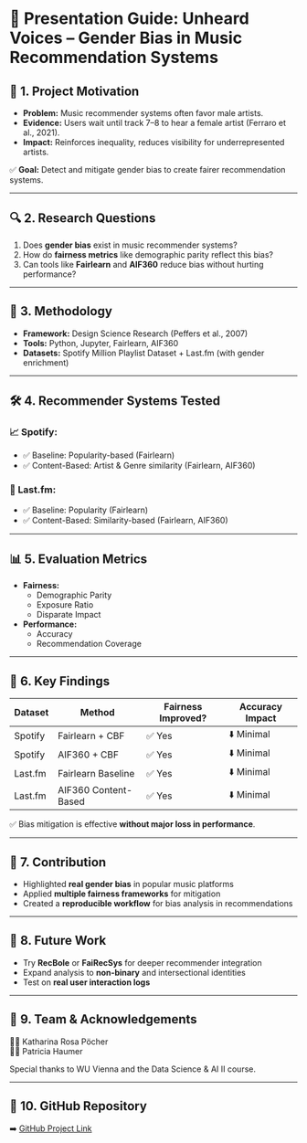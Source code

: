 # 🎤 Presentation Guide: Unheard Voices – Gender Bias in Music Recommendation Systems

## 🎯 1. Project Motivation

- **Problem:** Music recommender systems often favor male artists.
- **Evidence:** Users wait until track 7–8 to hear a female artist (Ferraro et al., 2021).
- **Impact:** Reinforces inequality, reduces visibility for underrepresented artists.

✅ **Goal:** Detect and mitigate gender bias to create fairer recommendation systems.

---

## 🔍 2. Research Questions

1. Does **gender bias** exist in music recommender systems?
2. How do **fairness metrics** like demographic parity reflect this bias?
3. Can tools like **Fairlearn** and **AIF360** reduce bias without hurting performance?

---

## 🧪 3. Methodology

- **Framework:** Design Science Research (Peffers et al., 2007)
- **Tools:** Python, Jupyter, Fairlearn, AIF360
- **Datasets:** Spotify Million Playlist Dataset + Last.fm (with gender enrichment)

---

## 🛠️ 4. Recommender Systems Tested

### 📈 Spotify:
- ✅ Baseline: Popularity-based (Fairlearn)
- ✅ Content-Based: Artist & Genre similarity (Fairlearn, AIF360)

### 🎵 Last.fm:
- ✅ Baseline: Popularity (Fairlearn)
- ✅ Content-Based: Similarity-based (Fairlearn, AIF360)

---

## 📊 5. Evaluation Metrics

- **Fairness:**
  - Demographic Parity
  - Exposure Ratio
  - Disparate Impact
- **Performance:**
  - Accuracy
  - Recommendation Coverage

---

## 🧠 6. Key Findings

| Dataset | Method                  | Fairness Improved? | Accuracy Impact |
|---------|--------------------------|---------------------|------------------|
| Spotify | Fairlearn + CBF          | ✅ Yes               | ⬇️ Minimal       |
| Spotify | AIF360 + CBF             | ✅ Yes               | ⬇️ Minimal       |
| Last.fm | Fairlearn Baseline       | ✅ Yes               | ⬇️ Minimal       |
| Last.fm | AIF360 Content-Based     | ✅ Yes               | ⬇️ Minimal       |

✅ Bias mitigation is effective **without major loss in performance**.

---

## 🚀 7. Contribution

- Highlighted **real gender bias** in popular music platforms
- Applied **multiple fairness frameworks** for mitigation
- Created a **reproducible workflow** for bias analysis in recommendations

---

## 📌 8. Future Work

- Try **RecBole** or **FaiRecSys** for deeper recommender integration
- Expand analysis to **non-binary** and intersectional identities
- Test on **real user interaction logs**

---

## 🙌 9. Team & Acknowledgements

👩‍💻 Katharina Rosa Pöcher  
👩‍💻 Patricia Haumer  

Special thanks to WU Vienna and the Data Science & AI II course.

---

## 🔗 10. GitHub Repository

➡️ [GitHub Project Link](https://github.com/YOUR_USERNAME/unheard-voices-recommender)


